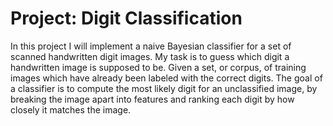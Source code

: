 # Project: Digit Classification

In this project I will implement a naive Bayesian classifier for a set of scanned handwritten digit images. My task is to guess which digit a handwritten image is supposed to be. Given a set, or corpus, of training images which have already been labeled with the correct digits. The goal of a classifier is to compute the most likely digit for an unclassified image, by breaking the image apart into features and ranking each digit by how closely it matches the image.


